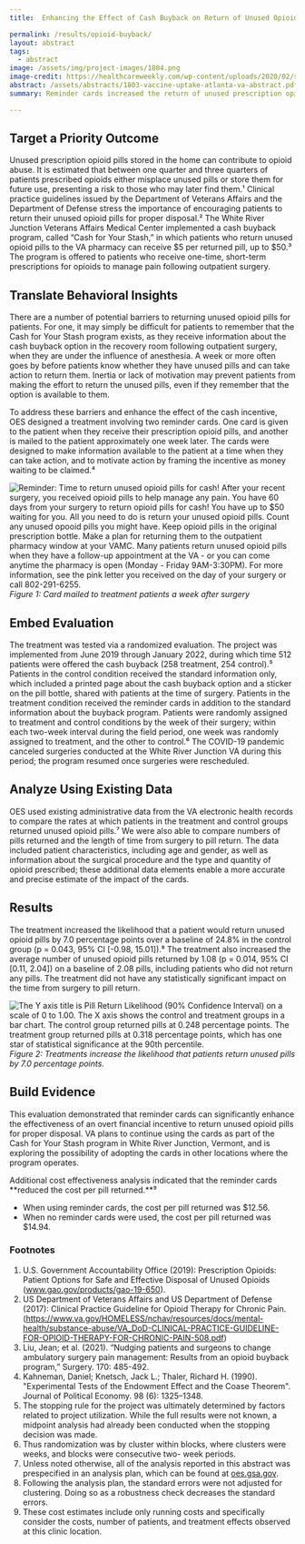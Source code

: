 ```yaml
---
title:  Enhancing the Effect of Cash Buyback on Return of Unused Opioid Pills

permalink: /results/opioid-buyback/
layout: abstract
tags: 
  - abstract
image: /assets/img/project-images/1804.png
image-credit: https://healthcareweekly.com/wp-content/uploads/2020/02/shutterstock_620783861.jpg
abstract: /assets/abstracts/1803-vaccine-uptake-atlanta-va-abstract.pdf
summary: Reminder cards increased the return of unused prescription opioids

---
```

## Target a Priority Outcome
Unused prescription opioid pills stored in the home can contribute to opioid abuse. It is estimated that between one quarter and three quarters of patients prescribed opioids either misplace unused pills or store them for future use, presenting a risk to those who may later find them.¹ Clinical practice guidelines issued by the Department of Veterans Affairs and the Department of Defense stress the importance of encouraging patients to return their unused opioid pills for proper disposal.² The White River Junction Veterans Affairs Medical Center implemented a cash buyback program, called “Cash for Your Stash,” in which patients who return unused opioid pills to the VA pharmacy can receive $5 per returned pill, up to $50.³ The program is offered to patients who receive one-time, short-term prescriptions for opioids to manage pain following outpatient surgery. 

## Translate Behavioral Insights
There are a number of potential barriers to returning unused opioid pills for patients. For one, it may simply be difficult for patients to remember that the Cash for Your Stash program exists, as they receive information about the cash buyback option in the recovery room following outpatient surgery, when they are under the influence of anesthesia. A week or more often goes by before patients know whether they have unused pills and can
take action to return them. Inertia or lack of motivation may prevent patients from making the effort to return the unused pills, even if they remember that the option is available to them. 

To address these barriers and enhance the effect of the cash incentive, OES designed a treatment involving two reminder cards. One card is given to the patient when they receive their prescription opioid pills, and another is mailed to the patient approximately one week later. The cards were designed to make information available to the patient at a time when they can take action, and to motivate action by framing the incentive as money waiting to be claimed.⁴

<img src="{{ '/assets/img/project-images/1804-card.png' | prepend: site.baseurl }}" alt="Reminder: Time to return unused opioid pills for cash! After your recent surgery, you received opioid pills to help manage any pain. You have 60 days from your surgery to return opioid pills for cash! You have up to $50 waiting for you. All you need to do is return your unused opioid pills. Count any unused opooid pills you might have. Keep opioid pills in the original prescription bottle. Make a plan for returning them to the outpatient pharmacy window at your VAMC. Many patients return unused opioid pills when they have a follow-up appointment at the VA - or you can come anytime the pharmacy is open (Monday - Friday 9AM-3:30PM). For more information, see the pink letter you received on the day of your surgery or call 802-291-6255."><br>
*Figure 1: Card mailed to treatment patients a week after surgery*

## Embed Evaluation
The treatment was tested via a randomized evaluation. The project was implemented from June 2019 through January 2022, during which time 512 patients were offered the cash buyback (258 treatment, 254 control).⁵ Patients in the control condition received the standard information only, which included a printed page about the cash buyback option and a sticker on the pill bottle, shared with patients at the time of surgery. Patients in the treatment condition received the reminder cards in addition to the standard information about the buyback program. Patients were randomly assigned to treatment and control conditions by the week of their surgery; within each two-week interval during the field period, one week was randomly assigned to treatment, and the other to control.⁶ The COVID-19 pandemic canceled surgeries conducted at the White River Junction VA during this period; the program resumed once surgeries were rescheduled.

## Analyze Using Existing Data
OES used existing administrative data from the VA electronic health records to compare the rates at which patients in the treatment and control groups returned unused opioid pills.⁷ We were also able to compare numbers of pills returned and the length of time from surgery to pill return. The data included patient characteristics, including age and gender, as well as information about the surgical procedure and the type and quantity of opioid prescribed; these additional data elements enable a more accurate and precise estimate of the impact of the cards. 

## Results
The treatment increased the likelihood that a patient would return unused opioid pills by 7.0 percentage points over a baseline of 24.8% in the control group (p = 0.043, 95% CI [-0.98, 15.01]).⁸ The treatment also increased the average number of unused opioid pills returned by 1.08 (p = 0.014, 95% CI [0.11, 2.04]) on a baseline of 2.08 pills, including patients who did not return any pills. The treatment did not have any statistically significant impact on the time from surgery
to pill return.

<img src="{{ '/assets/img/project-images/1804-graph.png' | prepend: site.baseurl }}" alt="The Y axis title is Pill Return Likelihood (90% Confidence Interval) on a scale of 0 to 1.00. The X axis shows the control and treatment groups in a bar chart. The control group returned pills at 0.248 percentage points. The treatment group returned pills at 0.318 percentage points, which has one star of statistical significance at the 90th percentile."><br>
*Figure 2: Treatments increase the likelihood that patients return unused pills by 7.0 percentage points.*

## Build Evidence
This evaluation demonstrated that reminder cards can significantly enhance the effectiveness of an overt financial incentive to return unused opioid pills for proper disposal. VA plans to continue using the cards as part of the Cash for Your Stash program in White River Junction, Vermont, and is exploring the possibility of adopting the cards in other locations where the program operates. 

Additional cost effectiveness analysis indicated that the reminder cards **reduced
the cost per pill returned.**⁹
- When using reminder cards, the cost per pill returned was $12.56.
- When no reminder cards were used, the cost per pill returned was $14.94.

### Footnotes
1. U.S. Government Accountability Office (2019): Prescription Opioids: Patient Options for Safe and Effective Disposal of Unused Opioids (<a href="www.gao.gov/products/gao-19-650" target="_blank">www.gao.gov/products/gao-19-650</a>).
2. US Department of Veterans Affairs and US Department of Defense (2017): Clinical Practice Guideline for Opioid Therapy for Chronic Pain. (<a href="https://www.va.gov/HOMELESS/nchav/resources/docs/mental-health/substance-abuse/VA_DoD-CLINICAL-PRACTICE-GUIDELINE-FOR-OPIOID-THERAPY-FOR-CHRONIC-PAIN-508.pdf" target="_blank">https://www.va.gov/HOMELESS/nchav/resources/docs/mental-health/substance-abuse/VA_DoD-CLINICAL-PRACTICE-GUIDELINE-FOR-OPIOID-THERAPY-FOR-CHRONIC-PAIN-508.pdf</a>)
3. Liu, Jean; et al. (2021). “Nudging patients and surgeons to change ambulatory surgery pain management: Results from an opioid buyback program,” Surgery. 170: 485-492.
4. Kahneman, Daniel; Knetsch, Jack L.; Thaler, Richard H. (1990). "Experimental Tests of the Endowment Effect and the Coase Theorem". Journal of Political Economy. 98 (6): 1325–1348.
5. The stopping rule for the project was ultimately determined by factors related to project utilization. While the full results were not known, a midpoint analysis had already been conducted when the stopping decision was made. 
6. Thus randomization was by cluster within blocks, where clusters were weeks, and blocks were consecutive two-
week periods.
7. Unless noted otherwise, all of the analysis reported in this abstract was prespecified in an analysis plan, which can be found at <a href="https://oes.gsa.gov" target="_blank">oes.gsa.gov</a>.
8. Following the analysis plan, the standard errors were not adjusted for clustering. Doing so as a robustness check decreases the standard errors. 
9. These cost estimates include only running costs and specifically consider the costs, number of patients, and treatment effects observed at this clinic location.
